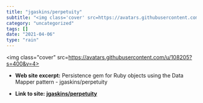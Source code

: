 ```yaml
---
title: "jgaskins/perpetuity"
subtitle: "<img class='cover' src=https://avatars.githubusercontent.com/u/108205?s=400&v=4>"
category: "uncategorized"
tags: []
date: "2021-04-06"
type: "rain"
---
```

<img class="cover" src=https://avatars.githubusercontent.com/u/108205?s=400&v=4>



* **Web site excerpt:** Persistence gem for Ruby objects using the Data Mapper pattern - jgaskins/perpetuity

* **Link to site:** **[jgaskins/perpetuity](https://github.com/jgaskins/perpetuity)**